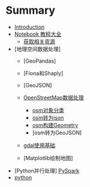 # Summary

* [Introduction](README.md)
* [Notebook 教程大全](git_list.md)
    * [获取相关资源](git_get.md)
* [地理空间数据处理]
    * [GeoPandas]
    * [Fiona和Shaply]
    * [GeoJSON]
    * [OpenStreetMap数据处理](doc/osm.md)
        * [osm对象分类](doc/osm2feature.md)
        * [osm转为json](doc/osm2json.md)
        * [osm构建Geometry](git_get.ipynb)
        * [osm转为GeoJSON]
    * [gdal使用基础](doc/gdal.md)
    
    * [Matplotlib绘制地图]
* [Python并行处理]
    [PySpark](doc/spark.md)
* [python](doc/pystart_catalog.md)

